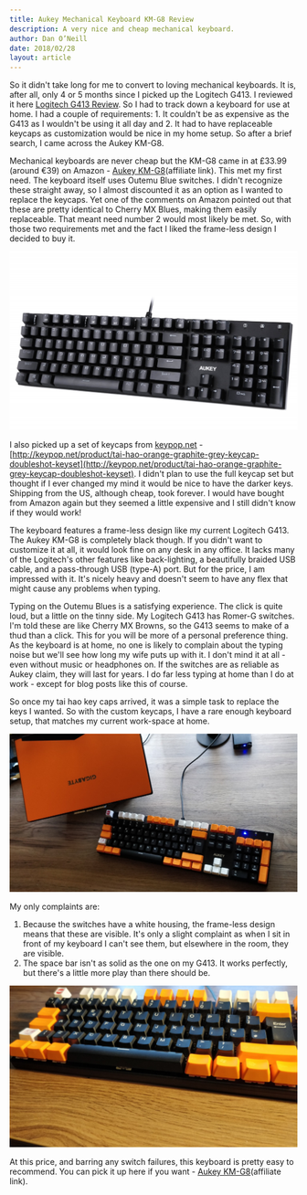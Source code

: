 ```yaml
---
title: Aukey Mechanical Keyboard KM-G8 Review
description: A very nice and cheap mechanical keyboard.
author: Dan O’Neill
date: 2018/02/28
layout: article
---
```



So it didn't take long for me to convert to loving mechanical keyboards. It is, after all, only 4 or 5 months since I picked up the Logitech G413. I reviewed it here [Logitech G413 Review](http://wordsandmagic.com/2017/10/04/Logitech-G413-Mechanical-Keyboard-RomerG-Review/). So I had to track down a keyboard for use at home. I had a couple of requirements: 1. It couldn't be as expensive as the G413 as I wouldn't be using it all day and 2. It had to have replaceable keycaps as customization would be nice in my home setup. So after a brief search, I came across the Aukey KM-G8.

Mechanical keyboards are never cheap but the KM-G8 came in at £33.99 (around €39) on Amazon - [Aukey KM-G8](http://amzn.to/2otMW9l)(affiliate link). This met my first need. The keyboard itself uses Outemu Blue switches. I didn't recognize these straight away, so I almost discounted it as an option as I wanted to replace the keycaps. Yet one of the comments on Amazon pointed out that these are pretty identical to Cherry MX Blues, making them easily replaceable. That meant need number 2 would most likely be met. So, with those two requirements met and the fact I liked the frame-less design I decided to buy it.

![Aukey KM-G8](/images/KM-G8-3.jpg)

I also picked up a set of keycaps from [keypop.net](http://keypop.net) - [http://keypop.net/product/tai-hao-orange-graphite-grey-keycap-doubleshot-keyset](http://keypop.net/product/tai-hao-orange-graphite-grey-keycap-doubleshot-keyset). I didn't plan to use the full keycap set but thought if I ever changed my mind it would be nice to have the darker keys. Shipping from the US, although cheap, took forever. I would have bought from Amazon again but they seemed a little expensive and I still didn't know if they would work!

The keyboard features a frame-less design like my current Logitech G413. The Aukey KM-G8 is completely black though. If you didn't want to customize it at all, it would look fine on any desk in any office. It lacks many of the Logitech's other features like back-lighting, a beautifully braided USB cable, and a pass-through USB (type-A) port. But for the price, I am impressed with it. It's nicely heavy and doesn't seem to have any flex that might cause any problems when typing.

Typing on the Outemu Blues is a satisfying experience. The click is quite loud, but a little on the tinny side. My Logitech G413 has Romer-G switches. I'm told these are like Cherry MX Browns, so the G413 seems to make of a thud than a click. This for you will be more of a personal preference thing. As the keyboard is at home, no one is likely to complain about the typing noise but we'll see how long my wife puts up with it. I don't mind it at all - even without music or headphones on. If the switches are as reliable as Aukey claim, they will last for years. I do far less typing at home than I do at work - except for blog posts like this of course.

So once my tai hao key caps arrived, it was a simple task to replace the keys I wanted. So with the custom keycaps, I have a rare enough keyboard setup, that matches my current work-space at home. 

![My Aukey with custom keycaps from keypop](/images/IMG_20180227_173144.jpg)

My only complaints are: 
1. Because the switches have a white housing, the frame-less design means that these are visible. It's only a slight complaint as when I sit in front of my keyboard I can't see them, but elsewhere in the room, they are visible.
2. The space bar isn't as solid as the one on my G413. It works perfectly, but there's a little more play than there should be.

![You can see the white switch body](/images/IMG_20180227_173110.jpg)

At this price, and barring any switch failures, this keyboard is pretty easy to recommend. You can pick it up here if you want - [Aukey KM-G8](http://amzn.to/2otMW9l)(affiliate link).
